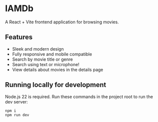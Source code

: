 # IAMDb

A React + Vite frontend application for browsing movies.

## Features

- Sleek and modern design
- Fully responsive and mobile compatible
- Search by movie title or genre
- Search using text or microphone!
- View details about movies in the details page

## Running locally for development

Node.js 22 is required. Run these commands in the project root to run the dev server:
```
npm i
npm run dev
```
